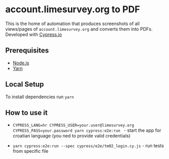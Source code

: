 # account.limesurvey.org to PDF

This is the home of automation that produces screenshots of all views/pages of ```account.limesurvey.org``` and converts them into PDFs.
Developed with [Cypress.io](https://www.cypress.io/)

## Prerequisites

* [Node.js](https://nodejs.org/en)
* [Yarn](https://yarnpkg.com/)

## Local Setup

To install dependencies run ```yarn```

## How to use it

* ```CYPRESS_LANG=hr CYPRESS_USER=your.user@limesurvey.org CYPRESS_PASS=your.password yarn cypress:e2e:run ``` - start the app for croatian language (you ned to provide valid credentials)

* ```yarn cypress:e2e:run --spec cypress/e2e/tm02_login.cy.js``` - run tests from specific file
